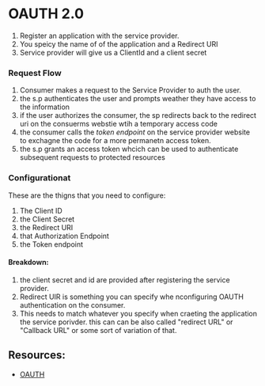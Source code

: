 # OAUTH 2.0
1. Register an application with the service provider. 
2. You speicy the name of of the application and a Redirect URI
3. Service provider will give us a ClientId and a client secret

### Request Flow
1. Consumer makes a request to the Service Provider to auth the user. 
2. the s.p authenticates the user and prompts weather they have access to the information
3. if the user authorizes the consumer, the sp redirects back to the redirect uri on the consuerms webstie wtih a temporary access code
4. the consumer calls the *token endpoint* on the service provider website to exchagne the code for a more permanetn access token.
5. the s.p grants an access token whcich can be used to authenticate subsequent requests to protected resources

### Configurationat
These are the thigns that you need to configure: 
1. The Client ID
2. the Client Secret
3. the Redirect URI
4. that Authorization Endpoint
5. the Token endpoint

#### Breakdown:
1. the client secret and id are provided after registering the service provider. 
2. Redirect UIR is something you can specify whe nconfiguring OAUTH authentication on the consumer.
3. This needs to match whatever you specify when craeting the application the service porivder. this can
can be also called "redirect URL" or "Callback URL" or some sort of variation of that. 


## Resources:

- [OAUTH](https://www.jerriepelser.com/blog/authenticate-oauth-aspnet-core-2)